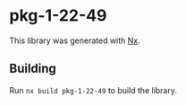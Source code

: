 # pkg-1-22-49

This library was generated with [Nx](https://nx.dev).

## Building

Run `nx build pkg-1-22-49` to build the library.
